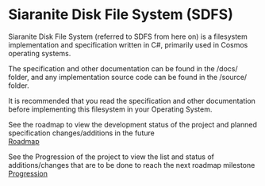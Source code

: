 # Siaranite Disk File System (SDFS)

Siaranite Disk File System (referred to SDFS from here on) is a filesystem implementation and specification written in C#, 
primarily used in Cosmos operating systems.

The specification and other documentation can be found in the /docs/ folder, 
and any implementation source code can be found in the /source/ folder. 

It is recommended that you read the specification and other documentation before implementing this filesystem in your Operating System.

See the roadmap to view the development status of the project and planned specification changes/additions in the future  
[Roadmap](https://github.com/Siaranite-Solutions/SDFS/projects/1)  

See the Progression of the project to view the list and status of additions/changes that are to be done to reach the next roadmap  milestone  
[Progression](https://github.com/Siaranite-Solutions/SDFS/projects/2)
